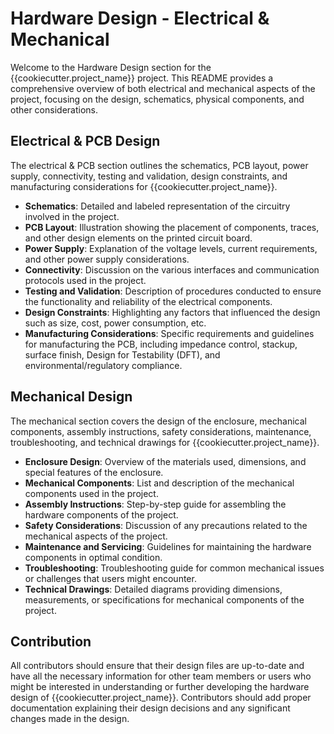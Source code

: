 # Hardware Design - Electrical & Mechanical

Welcome to the Hardware Design section for the {{cookiecutter.project_name}} project. This README provides a comprehensive overview of both electrical and mechanical aspects of the project, focusing on the design, schematics, physical components, and other considerations.

## Electrical & PCB Design

The electrical & PCB section outlines the schematics, PCB layout, power supply, connectivity, testing and validation, design constraints, and manufacturing considerations for {{cookiecutter.project_name}}. 

- **Schematics**: Detailed and labeled representation of the circuitry involved in the project. 
- **PCB Layout**: Illustration showing the placement of components, traces, and other design elements on the printed circuit board.
- **Power Supply**: Explanation of the voltage levels, current requirements, and other power supply considerations.
- **Connectivity**: Discussion on the various interfaces and communication protocols used in the project.
- **Testing and Validation**: Description of procedures conducted to ensure the functionality and reliability of the electrical components.
- **Design Constraints**: Highlighting any factors that influenced the design such as size, cost, power consumption, etc.
- **Manufacturing Considerations**: Specific requirements and guidelines for manufacturing the PCB, including impedance control, stackup, surface finish, Design for Testability (DFT), and environmental/regulatory compliance.

## Mechanical Design

The mechanical section covers the design of the enclosure, mechanical components, assembly instructions, safety considerations, maintenance, troubleshooting, and technical drawings for {{cookiecutter.project_name}}. 

- **Enclosure Design**: Overview of the materials used, dimensions, and special features of the enclosure.
- **Mechanical Components**: List and description of the mechanical components used in the project.
- **Assembly Instructions**: Step-by-step guide for assembling the hardware components of the project.
- **Safety Considerations**: Discussion of any precautions related to the mechanical aspects of the project.
- **Maintenance and Servicing**: Guidelines for maintaining the hardware components in optimal condition.
- **Troubleshooting**: Troubleshooting guide for common mechanical issues or challenges that users might encounter.
- **Technical Drawings**: Detailed diagrams providing dimensions, measurements, or specifications for mechanical components of the project.

## Contribution

All contributors should ensure that their design files are up-to-date and have all the necessary information for other team members or users who might be interested in understanding or further developing the hardware design of {{cookiecutter.project_name}}. Contributors should add proper documentation explaining their design decisions and any significant changes made in the design.
